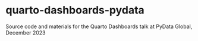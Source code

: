 # quarto-dashboards-pydata
Source code and materials for the Quarto Dashboards talk at PyData Global, December 2023
